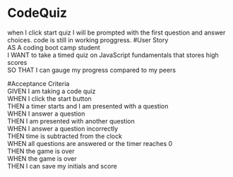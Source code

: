 # CodeQuiz
when I click start quiz I will be prompted with the first question and answer choices.
code is still in working proggress.
#User Story <br />
AS A coding boot camp student<br />
I WANT to take a timed quiz on JavaScript fundamentals that stores high scores<br />
SO THAT I can gauge my progress compared to my peers

#Acceptance Criteria<br />
GIVEN I am taking a code quiz<br />
WHEN I click the start button<br />
THEN a timer starts and I am presented with a question<br />
WHEN I answer a question<br />
THEN I am presented with another question<br />
WHEN I answer a question incorrectly<br />
THEN time is subtracted from the clock<br />
WHEN all questions are answered or the timer reaches 0<br />
THEN the game is over<br />
WHEN the game is over<br />
THEN I can save my initials and score
